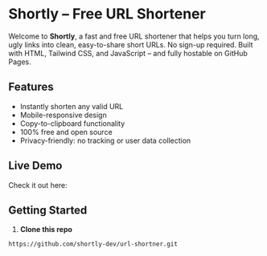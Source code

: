 # Shortly – Free URL Shortener

Welcome to **Shortly**, a fast and free URL shortener that helps you turn long, ugly links into clean, easy-to-share short URLs. No sign-up required. Built with HTML, Tailwind CSS, and JavaScript – and fully hostable on GitHub Pages.

## Features

- Instantly shorten any valid URL
- Mobile-responsive design
- Copy-to-clipboard functionality
- 100% free and open source
- Privacy-friendly: no tracking or user data collection

## Live Demo

Check it out here: 

## Getting Started

1. **Clone this repo**  
```bash
https://github.com/shortly-dev/url-shortner.git
